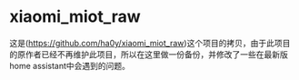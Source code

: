 # xiaomi_miot_raw

这是(https://github.com/ha0y/xiaomi_miot_raw)这个项目的拷贝，由于此项目的原作者已经不再维护此项目，所以在这里做一份备份，并修改了一些在最新版home assistant中会遇到的问题。

